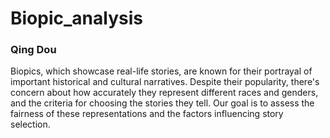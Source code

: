 # Biopic_analysis
### Qing Dou

Biopics, which showcase real-life stories, are known for their portrayal of important historical and cultural narratives. Despite their popularity, there's concern about how accurately they represent different races and genders, and the criteria for choosing the stories they tell. Our goal is to assess the fairness of these representations and the factors influencing story selection.

